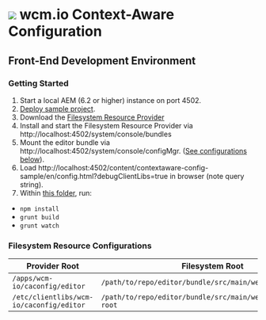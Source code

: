 <img src="http://wcm.io/images/favicon-16@2x.png"/> wcm.io Context-Aware Configuration
======

## Front-End Development Environment

### Getting Started

1. Start a local AEM (6.2 or higher) instance on port 4502.
2. [Deploy sample project](../../sample-app).
3. Download the [Filesystem Resource Provider](http://sling.apache.org/documentation/bundles/accessing-filesystem-resources-extensions-fsresource.html)
4. Install and start the Filesystem Resource Provider via http://localhost:4502/system/console/bundles
5. Mount the editor bundle via http://localhost:4502/system/console/configMgr. ([See configurations below](#filesystem-resource-configurations)).
6. Load http://localhost:4502/content/contextaware-config-sample/en/config.html?debugClientLibs=true in browser (note query string).
7. Within [this folder](./), run:
  * `npm install`
  * `grunt build`
  * `grunt watch`

### Filesystem Resource Configurations

| Provider Root                            | Filesystem Root                                               |
| ---------------------------------------- | ------------------------------------------------------------- |
| `/apps/wcm-io/caconfig/editor`           | `/path/to/repo/editor/bundle/src/main/webapp/app-root`        |
| `/etc/clientlibs/wcm-io/caconfig/editor` | `/path/to/repo/editor/bundle/src/main/webapp/clientlibs-root` |
